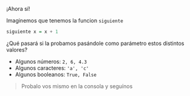 ¡Ahora sí!

Imaginemos que tenemos la funcion `siguiente`

```haskell
siguiente x = x + 1
```

¿Qué pasará si la probamos pasándole como parámetro estos distintos valores?

* Algunos números: `2, 6, 4.3`
* Algunos caracteres: `'a', 'c'`
* Algunos booleanos: `True, False`
 
> Probalo vos mismo en la consola y seguínos

